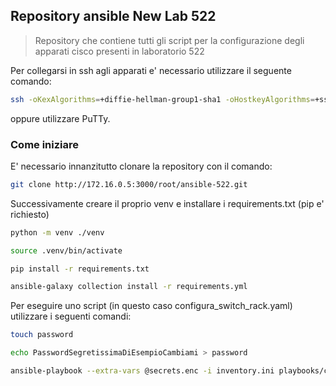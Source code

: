 ## Repository ansible New Lab 522

> Repository che contiene tutti gli script per la configurazione degli apparati cisco presenti in laboratorio 522


Per collegarsi in ssh agli apparati e' necessario utilizzare il seguente comando:

```bash
ssh -oKexAlgorithms=+diffie-hellman-group1-sha1 -oHostkeyAlgorithms=+ssh-rsa -oCiphers=+aes256-cbc root@172.16.0.xx
```

oppure utilizzare PuTTy.

### Come iniziare

E' necessario innanzitutto clonare la repository con il comando:

```bash
git clone http://172.16.0.5:3000/root/ansible-522.git
```

Successivamente creare il proprio venv e installare i requirements.txt (pip e' richiesto)

```bash
python -m venv ./venv

source .venv/bin/activate

pip install -r requirements.txt

ansible-galaxy collection install -r requirements.yml
```

Per eseguire uno script (in questo caso configura_switch_rack.yaml) utilizzare i seguenti comandi:

```bash
touch password

echo PasswordSegretissimaDiEsempioCambiami > password

ansible-playbook --extra-vars @secrets.enc -i inventory.ini playbooks/configura_switch_rack.yaml --vault-password-file password
```
